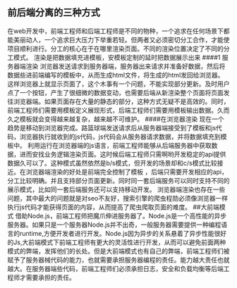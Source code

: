 ## 前后端分离的三种方式
在web开发中，前端工程师和后端工程师是不同的物种，一个追求在任何场景下都能美丽动人，一个追求巨大压力下举重若轻。但两者又必须密切分工合作，才能使项目顺利进行。分工的核心在于在哪里渲染页面。不同的渲染位置决定了不同的分工模式。
渲染是把数据填充进模板，安模板定制的延时把数据展示出来
####1 服务器端渲染
浏览器发送请求到服务器端，服务器出来请求并准备好数据，然后将数据些进前端编写的模板中，从而生成html文件，将生成的html发回给浏览器。这样浏览器上就显示页面了，这个木事有一个问题，不能实现部分更新。及时用户点了一个按钮，产生了很细微的数据变动，也需要后端从新渲染整个页面将页面发往浏览器端。如果页面存在大量的静态的部分，这种方式无疑不是高效的。同时，前端工程师们需要用模板定义展现形式，后端工程师们需要用模板输出数据。久而久之模板就会变得越来越复杂，越来越不可维护。
####在浏览器渲染
现在一个趋势是移动到浏览器完成。路篮球端发送请求后从服务器端接受到了模板和js代码，浏览器执行就收到的js代码，js代码会从服务器请求数据，并将数据填充到模板中。
利用运行在浏览器端的js语言，前端工程师能够从后端服务器中获取数据，进而安找业务逻辑渲染页面。这时候后端工程师只需啊哟开发稳定的api提供数据久可以了。这种模式虽然依然是b/s模式，但开发的场景却和c/s模式比较接近。在浏览器端渲染的好处是前端完全控制了模板 ，后端只需要开发相应的api，分工比较明确。并且支持部分页面更新。同时同一套后端服务可以同时支持不同的展示模式，比如同一套后端服务还可以支持移动开发。
浏览器端渲染也存在一些问题，其中最大的问题就是对seo不友好，搜索引擎的爬虫程勋必须像浏览器一样执行js代码才能获得页面的内容，从而提高了爬虫爬取页面的难度。
##大前端模式
借助Node.js，前端工程师把魔爪伸进服务器了。Node.js是一个高性能的异步服务器。如果只是一个服务器Node.js并不出奇，一般服务器需要提供一种编程语言的runtime,方便开发者进行开发。Node.js因为异步的关系悬着了异步性能很好的Js,大前端模式下前端工程师有更大的灵活性进行开发，从而可以避免前面两种模式的弊端，发挥他们的长处。但是大前端模式也有自己的弊端，前端工程师们被赋予了服务器械代码的能力，也就需要承担服务器编程的责任。能力越大责任也就越大。在服务器端些代码，前端工程师们必须承担日志，安全和负载均衡等后端工程师才需要承担的责任。

